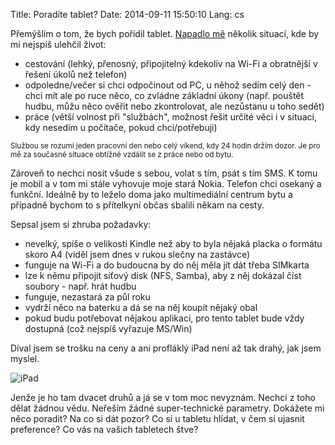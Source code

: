 Title: Poradíte tablet?
Date: 2014-09-11 15:50:10
Lang: cs

Přemýšlím o tom, že bych pořídil tablet. [Napadlo mě](https://www.facebook.com/honza.javorek/posts/10152476409582707) několik situací, kde by mi nejspíš ulehčil život:

- cestování (lehký, přenosný, připojitelný kdekoliv na Wi-Fi a obratnější v řešení úkolů než telefon)
- odpoledne/večer si chci odpočinout od PC, u něhož sedím celý den - chci mít ale po ruce něco, co zvládne základní úkony (např. pouštět hudbu, můžu něco ověřit nebo zkontrolovat, ale nezůstanu u toho sedět)
- práce (větší volnost při "službách", možnost řešit určité věci i v situaci, kdy nesedím u počítače, pokud chci/potřebuji)

<small>Službou se rozumí jeden pracovní den nebo celý víkend, kdy 24 hodin držím dozor. Je pro mě za současné situace obtížné vzdálit se z práce nebo od bytu.</small>

Zároveň to nechci nosit všude s sebou, volat s tím, psát s tím SMS. K tomu je mobil a v tom mi stále vyhovuje moje stará Nokia. Telefon chci osekaný a funkční. Ideálně by to leželo doma jako multimediální centrum bytu a případně bychom to s přítelkyní občas sbalili někam na cesty.

Sepsal jsem si zhruba požadavky:

- nevelký, spíše o velikosti Kindle než aby to byla nějaká placka o formátu skoro A4 (viděl jsem dnes v rukou slečny na zastávce)
- funguje na Wi-Fi a do budoucna by do něj měla jít dát třeba SIMkarta
- lze k němu připojit síťový disk (NFS, Samba), aby z něj dokázal číst soubory - např. hrát hudbu
- funguje, nezastará za půl roku
- vydrží něco na baterku a dá se na něj koupit nějaký obal
- pokud budu potřebovat nějakou aplikaci, pro tento tablet bude vždy dostupná (což nejspíš vyřazuje MS/Win)

Díval jsem se trošku na ceny a ani profláklý iPad není až tak drahý, jak jsem myslel.

![iPad]({static}/images/ipad.png)

Jenže je ho tam dvacet druhů a já se v tom moc nevyznám. Nechci z toho dělat žádnou vědu. Neřeším žádné super-technické parametry. Dokážete mi něco poradit? Na co si dát pozor? Co si u tabletu hlídat, v čem si ujasnit preference? Co vás na vašich tabletech štve?
